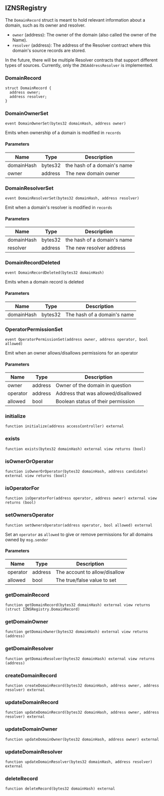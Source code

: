 ## IZNSRegistry



The `DomainRecord` struct is meant to hold relevant information
about a domain, such as its owner and resolver.
- `owner` (address): The owner of the domain (also called the owner of the Name).
- `resolver` (address): The address of the Resolver contract where this domain's source records are stored.

In the future, there will be multiple Resolver contracts that support different types of sources.
Currently, only the `ZNSAddressResolver` is implemented.




### DomainRecord








```solidity
struct DomainRecord {
  address owner;
  address resolver;
}
```

### DomainOwnerSet

```solidity
event DomainOwnerSet(bytes32 domainHash, address owner)
```


Emits when ownership of a domain is modified in ``records``


#### Parameters

| Name | Type | Description |
| ---- | ---- | ----------- |
| domainHash | bytes32 | the hash of a domain's name |
| owner | address | The new domain owner |


### DomainResolverSet

```solidity
event DomainResolverSet(bytes32 domainHash, address resolver)
```


Emit when a domain's resolver is modified in ``records``


#### Parameters

| Name | Type | Description |
| ---- | ---- | ----------- |
| domainHash | bytes32 | the hash of a domain's name |
| resolver | address | The new resolver address |


### DomainRecordDeleted

```solidity
event DomainRecordDeleted(bytes32 domainHash)
```


Emits when a domain record is deleted


#### Parameters

| Name | Type | Description |
| ---- | ---- | ----------- |
| domainHash | bytes32 | The hash of a domain's name |


### OperatorPermissionSet

```solidity
event OperatorPermissionSet(address owner, address operator, bool allowed)
```


Emit when an owner allows/disallows permissions for an operator


#### Parameters

| Name | Type | Description |
| ---- | ---- | ----------- |
| owner | address | Owner of the domain in question |
| operator | address | Address that was allowed/disallowed |
| allowed | bool | Boolean status of their permission |


### initialize

```solidity
function initialize(address accessController) external
```







### exists

```solidity
function exists(bytes32 domainHash) external view returns (bool)
```







### isOwnerOrOperator

```solidity
function isOwnerOrOperator(bytes32 domainHash, address candidate) external view returns (bool)
```







### isOperatorFor

```solidity
function isOperatorFor(address operator, address owner) external view returns (bool)
```







### setOwnersOperator

```solidity
function setOwnersOperator(address operator, bool allowed) external
```


Set an `operator` as `allowed` to give or remove permissions for all
domains owned by `msg.sender`


#### Parameters

| Name | Type | Description |
| ---- | ---- | ----------- |
| operator | address | The account to allow/disallow |
| allowed | bool | The true/false value to set |


### getDomainRecord

```solidity
function getDomainRecord(bytes32 domainHash) external view returns (struct IZNSRegistry.DomainRecord)
```







### getDomainOwner

```solidity
function getDomainOwner(bytes32 domainHash) external view returns (address)
```







### getDomainResolver

```solidity
function getDomainResolver(bytes32 domainHash) external view returns (address)
```







### createDomainRecord

```solidity
function createDomainRecord(bytes32 domainHash, address owner, address resolver) external
```







### updateDomainRecord

```solidity
function updateDomainRecord(bytes32 domainHash, address owner, address resolver) external
```







### updateDomainOwner

```solidity
function updateDomainOwner(bytes32 domainHash, address owner) external
```







### updateDomainResolver

```solidity
function updateDomainResolver(bytes32 domainHash, address resolver) external
```







### deleteRecord

```solidity
function deleteRecord(bytes32 domainHash) external
```








